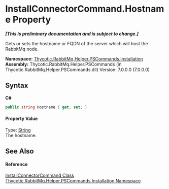 # InstallConnectorCommand.Hostname Property 
 _**\[This is preliminary documentation and is subject to change.\]**_

Gets or sets the hostname or FQDN of the server which will host the RabbitMq node.

**Namespace:**&nbsp;<a href="N_Thycotic_RabbitMq_Helper_PSCommands_Installation">Thycotic.RabbitMq.Helper.PSCommands.Installation</a><br />**Assembly:**&nbsp;Thycotic.RabbitMq.Helper.PSCommands (in Thycotic.RabbitMq.Helper.PSCommands.dll) Version: 7.0.0.0 (7.0.0.0)

## Syntax

**C#**<br />
``` C#
public string Hostname { get; set; }
```


#### Property Value
Type: <a href="http://msdn2.microsoft.com/en-us/library/s1wwdcbf" target="_blank">String</a><br />The hostname.

## See Also


#### Reference
<a href="T_Thycotic_RabbitMq_Helper_PSCommands_Installation_InstallConnectorCommand">InstallConnectorCommand Class</a><br /><a href="N_Thycotic_RabbitMq_Helper_PSCommands_Installation">Thycotic.RabbitMq.Helper.PSCommands.Installation Namespace</a><br />